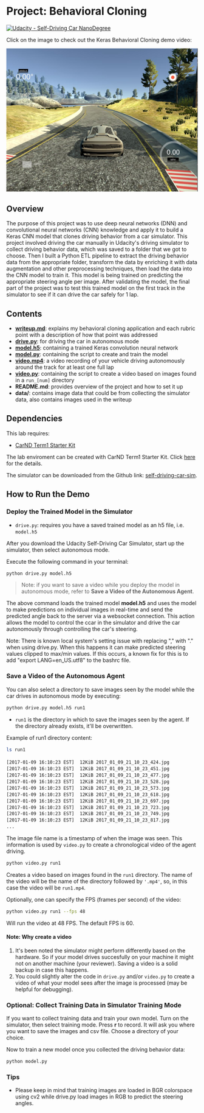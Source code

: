 # Project: Behavioral Cloning

[![Udacity - Self-Driving Car NanoDegree](https://s3.amazonaws.com/udacity-sdc/github/shield-carnd.svg)](http://www.udacity.com/drive)

Click on the image to check out the Keras Behavioral Cloning demo video:

[![center-driving.jpg](data/writeup/center-driving.jpg)](https://youtu.be/HwXI2E19SjY)

Overview
---

The purpose of this project was to use deep neural networks (DNN) and convolutional neural networks (CNN) knowledge and apply it to build a Keras CNN model that clones driving behavior from a car simulator. This project involved driving the car manually in Udacity's driving simulator to collect driving behavior data, which was saved to a folder that we got to choose. Then I built a Python ETL pipeline to extract the driving behavior data from the appropriate folder, transform the data by enriching it with data augmentation and other preprocessing techniques, then load the data into the CNN model to train it. This model is being trained on predicting the appropriate steering angle per image. After validating the model, the final part of the project was to test this trained model on the first track in the simulator to see if it can drive the car safely for 1 lap.

Contents
---

- **[writeup.md](writeup.md)**: explains my behavioral cloning application and each rubric point with a description of how that point was addressed
- **[drive.py](drive.py)**: for driving the car in autonomous mode
- **[model.h5](model.h5)**: containing a trained Keras convolution neural network 
- **[model.py](model.py)**: containing the script to create and train the model
- **[video.mp4](video.mp4)**: a video recording of your vehicle driving autonomously around the track for at least one full lap
- **[video.py](video.py)**: containing the script to create a video based on images found in a `run_[num]` directory
- **README.md**: provides overview of the project and how to set it up
- **data/**: contains image data that could be from collecting the simulator data, also contains images used in the writeup


## Dependencies
This lab requires:

* [CarND Term1 Starter Kit](https://github.com/udacity/CarND-Term1-Starter-Kit)

The lab enviroment can be created with CarND Term1 Starter Kit. Click [here](https://github.com/udacity/CarND-Term1-Starter-Kit/blob/master/README.md) for the details.

The simulator can be downloaded from the Github link: [self-driving-car-sim](https://github.com/udacity/self-driving-car-sim).

## How to Run the Demo

### Deploy the Trained Model in the Simulator

- `drive.py`: requires you have a saved trained model as an h5 file, i.e. `model.h5`

After you download the Udacity Self-Driving Car Simulator, start up the simulator, then select autonomous mode.

Execute the following command in your terminal:

~~~bash
python drive.py model.h5
~~~

> Note: if you want to save a video while you deploy the model in autonomous mode, refer to **Save a Video of the Autonomous Agent**.

The above command loads the trained model **model.h5** and uses the model to make predictions on individual images in real-time and send the predicted angle back to the server via a websocket connection. This action allows the model to control the ccar in the simulator and drive the car autonomously through controlling the car's steering. 

Note: There is known local system's setting issue with replacing "," with "." when using drive.py. When this happens it can make predicted steering values clipped to max/min values. If this occurs, a known fix for this is to add "export LANG=en_US.utf8" to the bashrc file.

### Save a Video of the Autonomous Agent

You can also select a directory to save images seen by the model while the car drives in autonomous mode by executing:

~~~bash
python drive.py model.h5 run1
~~~

- `run1` is the directory in which to save the images seen by the agent. If the directory already exists, it'll be overwritten.

Example of run1 directory content:

```sh
ls run1

[2017-01-09 16:10:23 EST]  12KiB 2017_01_09_21_10_23_424.jpg
[2017-01-09 16:10:23 EST]  12KiB 2017_01_09_21_10_23_451.jpg
[2017-01-09 16:10:23 EST]  12KiB 2017_01_09_21_10_23_477.jpg
[2017-01-09 16:10:23 EST]  12KiB 2017_01_09_21_10_23_528.jpg
[2017-01-09 16:10:23 EST]  12KiB 2017_01_09_21_10_23_573.jpg
[2017-01-09 16:10:23 EST]  12KiB 2017_01_09_21_10_23_618.jpg
[2017-01-09 16:10:23 EST]  12KiB 2017_01_09_21_10_23_697.jpg
[2017-01-09 16:10:23 EST]  12KiB 2017_01_09_21_10_23_723.jpg
[2017-01-09 16:10:23 EST]  12KiB 2017_01_09_21_10_23_749.jpg
[2017-01-09 16:10:23 EST]  12KiB 2017_01_09_21_10_23_817.jpg
...
```

The image file name is a timestamp of when the image was seen. This information is used by `video.py` to create a chronological video of the agent driving.

~~~bash
python video.py run1
~~~

Creates a video based on images found in the `run1` directory. The name of the video will be the name of the directory followed by `'.mp4'`, so, in this case the video will be `run1.mp4`.

Optionally, one can specify the FPS (frames per second) of the video:

```sh
python video.py run1 --fps 48
```

Will run the video at 48 FPS. The default FPS is 60.

#### Note: Why create a video

1. It's been noted the simulator might perform differently based on the hardware. So if your model drives succesfully on your machine it might not on another machine (your reviewer). Saving a video is a solid backup in case this happens.
2. You could slightly alter the code in `drive.py` and/or `video.py` to create a video of what your model sees after the image is processed (may be helpful for debugging).

### Optional: Collect Training Data in Simulator Training Mode

If you want to collect training data and train your own model. Turn on the simulator, then select training mode. Press **r** to record. It will ask you where you want to save the images and csv file. Choose a directory of your choice.

Now to train a new model once you collected the driving behavior data:

~~~bash
python model.py
~~~

### Tips
- Please keep in mind that training images are loaded in BGR colorspace using cv2 while drive.py load images in RGB to predict the steering angles.



